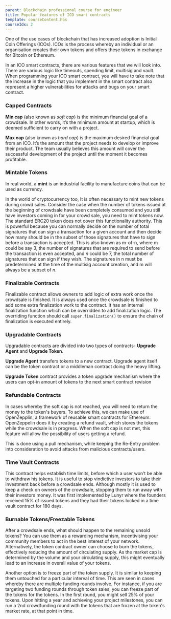 ```yaml
---
parent: Blockchain professional course for engineer
title: Popular features of ICO smart contracts
template: courseContent.hbs
courseIdx: 2
---
```

One of the use cases of blockchain that has increased adoption is Initial Coin Offerings (ICOs). ICOs is the process whereby an individual or an organisation creates their own tokens and offers these tokens in exchange for Bitcoin or Ethereum.

In an ICO smart contracts, there are various features that we will look into. There are various logic like timeouts, spending limit, multisig and vault. When programming your ICO smart contract, you will have to take note that the increase in the logic that you implement in the smart contract also represent a higher vulnerabilities for attacks and bugs on your smart contract.

### Capped Contracts
__Min cap__ (also known as _soft cap_) is the minimum financial goal of a crowdsale. In other words, it’s the minimum amount at startup, which is deemed sufficient to carry on with a project.

__Max cap__ (also known as _hard cap_) is the maximum desired financial goal from an ICO. It’s the amount that the project needs to develop or improve their product. The team usually believes this amount will cover the successful development of the project until the moment it becomes profitable.

### Mintable Tokens
In real world, a __mint__ is an industrial facility to manufacture coins that can be used as currency.

In the world of cryptocurrency too, It is often necessary to mint new tokens during crowd sales. Consider the case when the number of tokens issued at the beginning of crowdsale have been completely consumed and you still have investors coming in for your crowd sale, you need to mint tokens now. The standard ERC20 token does not cover this functionality authority. This is powerful because you can normally decide on the number of total signatures that can sign a transaction for a given account and then decide how many should be in the subset of those signatures that have to sign before a transaction is accepted. This is also known as m-of-n, where m could be say 3, the number of signatures that are required to send before the transaction is even accepted, and _n_ could be 7, the total number of signatures that can sign if they wish. The signatures in n must be predetermined at the time of the multisig account creation, and m will always be a subset of _n_.

### Finalizable Contracts
Finalizable contract allows owners to add logic of extra work once the crowdsale is finished. It is always used once the crowdsale is finished to add some extra finalization work to the contract. It has an internal finalization function which can be overridden to add finalization logic. The overriding function should call `super.finalization()` to ensure the chain of finalization is executed entirely.

### Upgradable Contracts
Upgradable contracts are divided into two types of contracts- __Upgrade Agent__ and __Upgrade Token__.

__Upgrade Agent__ transfers tokens to a new contract. Upgrade agent itself can be the token contract or a middleman contract doing the heavy lifting.

__Upgrade Token__ contract provides a token upgrade mechanism where the users can opt-in amount of tokens to the next smart contract revision

### Refundable Contracts
In cases whereby the soft cap is not reached, you will need to return the money to the token's buyers. To achieve this, we can make use of OpenZepplin, a framework of reusable smart contracts for Ethereum. OpenZeppelin does it by creating a refund vault, which stores the tokens while the crowdsale is in progress. When the soft cap is not met, this feature will allow the possibility of users getting a refund.

This is done using a pull mechanism, while keeping the Re-Entry problem into consideration to avoid attacks from malicious contracts/users.

### Time Vault Contracts
This contract helps establish time limits, before which a user won’t be able to withdraw his tokens. It is useful to stop vindictive investors to take their investment back before a crowdsale ends. Although mostly it is used to keep a check on owners of the crowdsale, stopping them to run away with their investors money. It was first implemented by Lunyr where the founders received 15% of issued tokens and they had their tokens locked in a time vault contract for 180 days.


### Burnable Tokens/Freezable Tokens
After a crowdsale ends, what should happen to the remaining unsold tokens? You can use them as a rewarding mechanism, incentivising your community members to act in the best interest of your network.  Alternatively, the token contract owner can choose to burn the tokens, effectively reducing the amount of circulating supply. As the market cap is determined by the volume and your circulating supply, this might eventually lead to an increase in overall value of your tokens.

Another option is to freeze part of the token supply. It is similar to keeping them untouched for a particular interval of time. This are seen in cases whereby there are multiple funding rounds involve. For instance, if you are targeting two funding rounds through token sales, you can freeze part of the tokens for the tokens. In the first round, you might sell 25% of your tokens. Upon hitting a year and achieving your project milestones, you can run a 2nd crowdfunding round with the tokens that are frozen at the token's market rate, at that point in time.
